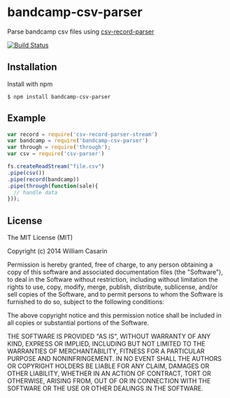 
# bandcamp-csv-parser

  Parse bandcamp csv files using [csv-record-parser](https://github.com/jb55/csv-record-parser)

  [![Build Status](https://travis-ci.org/monstercat/bandcamp-csv-parser.png)](https://travis-ci.org/monstercat/bandcamp-csv-parser)

## Installation

  Install with npm

    $ npm install bandcamp-csv-parser

## Example

```js
var record = require('csv-record-parser-stream')
var bandcamp = require('bandcamp-csv-parser')
var through = require('through');
var csv = require('csv-parser')

fs.createReadStream("file.csv")
.pipe(csv())
.pipe(record(bandcamp))
.pipe(through(function(sale){
  // handle data
}));
```


## License

  The MIT License (MIT)

  Copyright (c) 2014 William Casarin

  Permission is hereby granted, free of charge, to any person obtaining a copy
  of this software and associated documentation files (the "Software"), to deal
  in the Software without restriction, including without limitation the rights
  to use, copy, modify, merge, publish, distribute, sublicense, and/or sell
  copies of the Software, and to permit persons to whom the Software is
  furnished to do so, subject to the following conditions:

  The above copyright notice and this permission notice shall be included in
  all copies or substantial portions of the Software.

  THE SOFTWARE IS PROVIDED "AS IS", WITHOUT WARRANTY OF ANY KIND, EXPRESS OR
  IMPLIED, INCLUDING BUT NOT LIMITED TO THE WARRANTIES OF MERCHANTABILITY,
  FITNESS FOR A PARTICULAR PURPOSE AND NONINFRINGEMENT. IN NO EVENT SHALL THE
  AUTHORS OR COPYRIGHT HOLDERS BE LIABLE FOR ANY CLAIM, DAMAGES OR OTHER
  LIABILITY, WHETHER IN AN ACTION OF CONTRACT, TORT OR OTHERWISE, ARISING FROM,
  OUT OF OR IN CONNECTION WITH THE SOFTWARE OR THE USE OR OTHER DEALINGS IN
  THE SOFTWARE.
